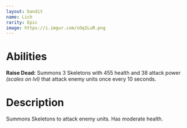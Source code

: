 ```yaml
---
layout: bandit
name: Lich
rarity: Epic
image: https://i.imgur.com/sOq1LuR.png
---
```


# Abilities

**Raise Dead:** Summons 3 Skeletons with 455 health and 38 attack power *(scales on lvl)* that attack enemy units once every 10 seconds.

# Description

Summons Skeletons to attack enemy units. Has moderate health.
